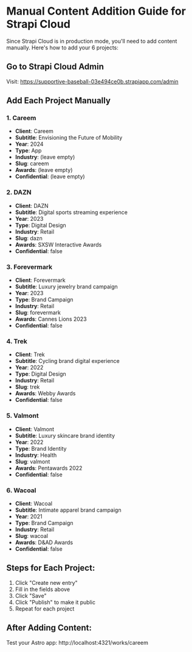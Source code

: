 # Manual Content Addition Guide for Strapi Cloud

Since Strapi Cloud is in production mode, you'll need to add content manually. Here's how to add your 6 projects:

## Go to Strapi Cloud Admin
Visit: https://supportive-baseball-03e494ce0b.strapiapp.com/admin

## Add Each Project Manually

### 1. Careem
- **Client**: Careem
- **Subtitle**: Envisioning the Future of Mobility
- **Year**: 2024
- **Type**: App
- **Industry**: (leave empty)
- **Slug**: careem
- **Awards**: (leave empty)
- **Confidential**: (leave empty)

### 2. DAZN
- **Client**: DAZN
- **Subtitle**: Digital sports streaming experience
- **Year**: 2023
- **Type**: Digital Design
- **Industry**: Retail
- **Slug**: dazn
- **Awards**: SXSW Interactive Awards
- **Confidential**: false

### 3. Forevermark
- **Client**: Forevermark
- **Subtitle**: Luxury jewelry brand campaign
- **Year**: 2023
- **Type**: Brand Campaign
- **Industry**: Retail
- **Slug**: forevermark
- **Awards**: Cannes Lions 2023
- **Confidential**: false

### 4. Trek
- **Client**: Trek
- **Subtitle**: Cycling brand digital experience
- **Year**: 2022
- **Type**: Digital Design
- **Industry**: Retail
- **Slug**: trek
- **Awards**: Webby Awards
- **Confidential**: false

### 5. Valmont
- **Client**: Valmont
- **Subtitle**: Luxury skincare brand identity
- **Year**: 2022
- **Type**: Brand Identity
- **Industry**: Health
- **Slug**: valmont
- **Awards**: Pentawards 2022
- **Confidential**: false

### 6. Wacoal
- **Client**: Wacoal
- **Subtitle**: Intimate apparel brand campaign
- **Year**: 2021
- **Type**: Brand Campaign
- **Industry**: Retail
- **Slug**: wacoal
- **Awards**: D&AD Awards
- **Confidential**: false

## Steps for Each Project:
1. Click "Create new entry"
2. Fill in the fields above
3. Click "Save"
4. Click "Publish" to make it public
5. Repeat for each project

## After Adding Content:
Test your Astro app: http://localhost:4321/works/careem 